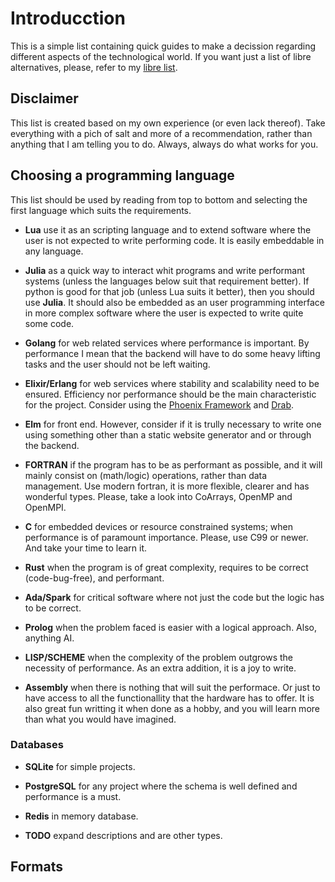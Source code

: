 # Introducction

This is a simple list containing quick guides to make a decission regarding different aspects of the technological world. If you want just a list of libre alternatives, please, refer to my [libre list](https://github.com/Irvise/Documents/blob/master/Cheatsheets/Libre/Packages.md).

## Disclaimer

This list is created based on my own experience (or even lack thereof). Take everything with a pich of salt and more of a recommendation, rather than anything that I am telling you to do. Always, always do what works for you.

## Choosing a programming language

This list should be used by reading from top to bottom and selecting the first language which suits the requirements.

* **Lua** use it as an scripting language and to extend software where the user is not expected to write performing code. It is easily embeddable in any language.

* **Julia** as a quick way to interact whit programs and write performant systems (unless the languages below suit that requirement better). If python is good for that job (unless Lua suits it better), then you should use **Julia**. It should also be embedded as an user programming interface in more complex software where the user is expected to write quite some code.

* **Golang** for web related services where performance is important. By performance I mean that the backend will have to do some heavy lifting tasks and the user should not be left waiting.

* **Elixir/Erlang** for web services where stability and scalability need to be ensured. Efficiency nor performance should be the main characteristic for the project. Consider using the [Phoenix Framework](https://phoenixframework.org/) and [Drab](https://tg.pl/drab).

* **Elm** for front end. However, consider if it is trully necessary to write one using something other than a static website generator and or through the backend.

* **FORTRAN** if the program has to be as performant as possible, and it will mainly consist on (math/logic) operations, rather than data management. Use modern fortran, it is more flexible, clearer and has wonderful types. Please, take a look into CoArrays, OpenMP and OpenMPI.

* **C** for embedded devices or resource constrained systems; when performance is of paramount importance. Please, use C99 or newer. And take your time to learn it.

* **Rust** when the program is of great complexity, requires to be correct (code-bug-free), and performant.

* **Ada/Spark** for critical software where not just the code but the logic has to be correct.

* **Prolog** when the problem faced is easier with a logical approach. Also, anything AI.

* **LISP/SCHEME** when the complexity of the problem outgrows the necessity of performance. As an extra addition, it is a joy to write.

* **Assembly** when there is nothing that will suit the performace. Or just to have access to all the functionallity that the hardware has to offer. It is also great fun writting it when done as a hobby, and you will learn more than what you would have imagined.

### Databases

* **SQLite** for simple projects.

* **PostgreSQL** for any project where the schema is well defined and performance is a must.

* **Redis** in memory database.

* **TODO** expand descriptions and are other types.

## Formats

